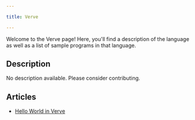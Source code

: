 ```yaml
---

title: Verve

---
```


Welcome to the Verve page! Here, you'll find a description of the language as well as a list of sample programs in that language.

## Description

No description available. Please consider contributing.

## Articles

- [Hello World in Verve](https://sampleprograms.io/projects/hello-world/verve)